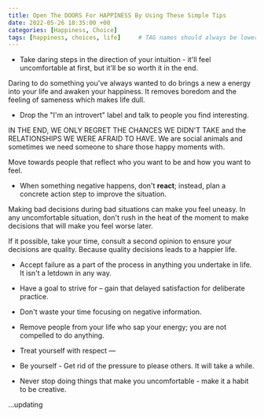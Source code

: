 ```yaml
---
title: Open The DOORS For HAPPINESS By Using These Simple Tips
date: 2022-05-26 18:35:00 +00
categories: [Happiness, Choice]
tags: [happiness, choices, life]     # TAG names should always be lowercase
---
```


- Take daring steps in the direction of your intuition - it'll feel uncomfortable at first, but it'll be so worth it in the end. 

Daring to do something you've always wanted to do brings a new a energy into your life and awaken your happiness. It removes boredom and the feeling of sameness which makes life dull.


- Drop the "I'm an introvert" label and talk to people you find interesting.

IN THE END, WE ONLY REGRET THE CHANCES WE DIDN'T TAKE and the RELATIONSHIPS WE WERE AFRAID TO HAVE. We are social animals and sometimes we need someone to share those happy moments with. 

Move towards people that reflect who you want to be and how you want to feel.


- When something negative happens, don't **react**; instead, plan a concrete action step to improve the situation.

Making bad decisions during bad situations can make you feel uneasy. In any uncomfortable situation, don't rush in the heat of the moment to make decisions that will make you feel worse later. 

If it possible, take your time, consult a second opinion to ensure your decisions are quality. Because quality decisions leads to a happier life.


- Accept failure as a part of the process in anything you undertake in life. It isn't a letdown in any way.

- Have a goal to strive for – gain that delayed satisfaction for deliberate practice.

- Don't waste your time focusing on negative information.

- Remove people from your life who sap your energy; you are not compelled to do anything.

- Treat yourself with respect —

- Be yourself - Get rid of the pressure to please others. It will take a while.

- Never stop doing things that make you uncomfortable - make it a habit to be creative.

...updating